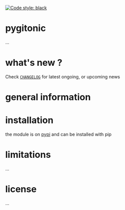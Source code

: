 [![Code style: black](https://img.shields.io/badge/code%20style-black-000000.svg)](https://github.com/psf/black)

# pygitonic 

...

# what's new ?

Check
[`CHANGELOG`](https://github.com/kr-g/pygitonic/blob/master/CHANGELOG.md)
for latest ongoing, or upcoming news

# general information


# installation

the module is on [pypi](https://pypi.org/kr-g/pygitonic) and can be installed with pip


# limitations

...

# license

...
